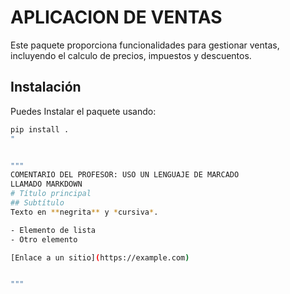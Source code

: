 # APLICACION DE VENTAS
Este paquete proporciona funcionalidades para gestionar
ventas, incluyendo el calculo de precios, impuestos
y descuentos.

## Instalación
Puedes Instalar el paquete usando:
```bash 
pip install .
"


"""
COMENTARIO DEL PROFESOR: USO UN LENGUAJE DE MARCADO
LLAMADO MARKDOWN
# Título principal
## Subtítulo
Texto en **negrita** y *cursiva*.

- Elemento de lista
- Otro elemento

[Enlace a un sitio](https://example.com)


"""